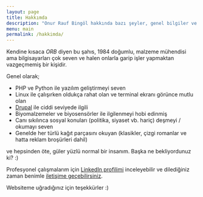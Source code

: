 ```yaml
---
layout: page
title: Hakkımda
description: "Onur Rauf Bingöl hakkında bazı şeyler, genel bilgiler ve bir kısım yalan dolanlar..."
menu: main
permalink: /hakkimda/
---
```


Kendine kısaca *ORB* diyen bu şahıs, 1984 doğumlu, malzeme mühendisi ama bilgisayarları çok seven ve halen onlarla garip işler yapmaktan vazgeçmemiş bir kişidir.

Genel olarak;

* PHP ve Python ile yazılım geliştirmeyi seven
* Linux ile çalışırken oldukça rahat olan ve terminal ekranı görünce mutlu olan
* [Drupal](https://drupal.org) ile ciddi seviyede ilgili
* Biyomalzemeler ve biyosensörler ile ilgilenmeyi hobi edinmiş
* Canı sıkılınca sosyal konuları (politika, siyaset vb. hariç) deşmeyi / okumayı seven
* Genelde her türlü kağıt parçasını okuyan (klasikler, çizgi romanlar ve hatta reklam broşürleri dahil)

ve hepsinden öte, güler yüzlü normal bir insanım. Başka ne bekliyordunuz ki? :)

Profesyonel çalışmalarım için [LinkedIn profilimi](https://www.linkedin.com/in/onurraufbingol) inceleyebilir ve dilediğiniz zaman benimle [iletişime geçebilirsiniz](http://onurraufbingol.com/iletisim/).

Websiteme uğradığınız için teşekkürler :)

